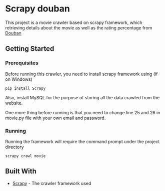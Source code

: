 # Scrapy douban

This project is a movie crawler based on scrapy framework, which retrieving details about the movie as well as the rating percentage from [Douban](https://movie.douban.com)

## Getting Started

### Prerequisites

Before running this crawler, you need to install scrapy framework using (if on Windows)

```
pip install Scrapy
```

Also, install MySQL for the purpose of storing all the data crawled from the website.

One more thing before running is that you need to change line 25 and 26 in movie.py file with your own email and password.

### Running

Running the framework will require the command prompt under the project directory

```
scrapy crawl movie
```

## Built With

* [Scrapy](https://github.com/scrapy/scrapy) - The crawler framework used
